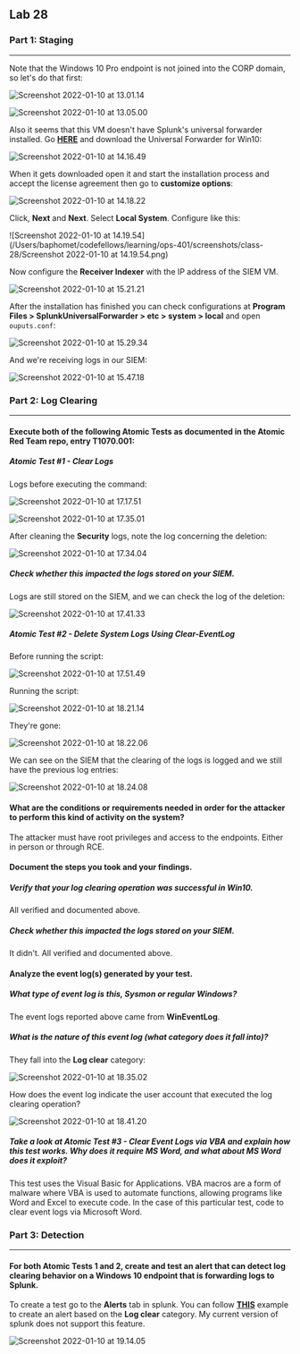 ## Lab 28

### Part 1: Staging

------

Note that the Windows 10 Pro endpoint is not joined into the CORP domain, so let's do that first:

![Screenshot 2022-01-10 at 13.01.14](https://github.com/pedrocorreiacodes/ops-401/blob/master/screenshots/class-28/Screenshot%202022-01-10%20at%2013.01.14.png)

![Screenshot 2022-01-10 at 13.05.00](https://github.com/pedrocorreiacodes/ops-401/blob/master/screenshots/class-28/Screenshot%202022-01-10%20at%2013.05.00.png)

Also it seems that this VM doesn't have Splunk's universal forwarder installed. Go **[HERE](https://www.splunk.com/en_us/download/universal-forwarder.html)** and download the Universal Forwarder for Win10:

![Screenshot 2022-01-10 at 14.16.49](https://github.com/pedrocorreiacodes/ops-401/blob/master/screenshots/class-28/Screenshot%202022-01-10%20at%2014.16.49.png)

When it gets downloaded open it and start the installation process and accept the license agreement then go to **customize options**:

![Screenshot 2022-01-10 at 14.18.22](https://github.com/pedrocorreiacodes/ops-401/blob/master/screenshots/class-28/Screenshot%202022-01-10%20at%2014.18.22.png)

Click, **Next** and **Next**. Select **Local System**. Configure like this:

![Screenshot 2022-01-10 at 14.19.54](/Users/baphomet/codefellows/learning/ops-401/screenshots/class-28/Screenshot 2022-01-10 at 14.19.54.png)

Now configure the **Receiver Indexer** with the IP address of the SIEM VM.

![Screenshot 2022-01-10 at 15.21.21](https://github.com/pedrocorreiacodes/ops-401/blob/master/screenshots/class-28/Screenshot%202022-01-10%20at%2015.21.21.png)

After the installation has finished you can check configurations at **Program Files > SplunkUniversalForwarder > etc > system > local** and open `ouputs.conf`:

![Screenshot 2022-01-10 at 15.29.34](https://github.com/pedrocorreiacodes/ops-401/blob/master/screenshots/class-28/Screenshot%202022-01-10%20at%2015.29.34.png)

And we're receiving logs in our SIEM:

![Screenshot 2022-01-10 at 15.47.18](https://github.com/pedrocorreiacodes/ops-401/blob/master/screenshots/class-28/Screenshot%202022-01-10%20at%2015.47.18.png)

### Part 2: Log Clearing

------

#### Execute both of the following Atomic Tests as documented in the Atomic Red Team repo, entry T1070.001:

##### Atomic Test #1 - Clear Logs

Logs before executing the command:

![Screenshot 2022-01-10 at 17.17.51](https://github.com/pedrocorreiacodes/ops-401/blob/master/screenshots/class-28/Screenshot%202022-01-10%20at%2017.17.51.png)

![Screenshot 2022-01-10 at 17.35.01](https://github.com/pedrocorreiacodes/ops-401/blob/master/screenshots/class-28/Screenshot%202022-01-10%20at%2017.35.01.png)

After cleaning the **Security** logs, note the log concerning the deletion:

![Screenshot 2022-01-10 at 17.34.04](https://github.com/pedrocorreiacodes/ops-401/blob/master/screenshots/class-28/Screenshot%202022-01-10%20at%2017.34.04.png)

##### Check whether this impacted the logs stored on your SIEM.

Logs are still stored on the SIEM, and we can check the log of the deletion:

![Screenshot 2022-01-10 at 17.41.33](https://github.com/pedrocorreiacodes/ops-401/blob/master/screenshots/class-28/Screenshot%202022-01-10%20at%2017.41.33.png)

##### Atomic Test #2 - Delete System Logs Using Clear-EventLog

Before running the script:

![Screenshot 2022-01-10 at 17.51.49](https://github.com/pedrocorreiacodes/ops-401/blob/master/screenshots/class-28/Screenshot%202022-01-10%20at%2017.51.49.png)

Running the script:

![Screenshot 2022-01-10 at 18.21.14](https://github.com/pedrocorreiacodes/ops-401/blob/master/screenshots/class-28/Screenshot%202022-01-10%20at%2018.21.14.png)

They're gone:

![Screenshot 2022-01-10 at 18.22.06](https://github.com/pedrocorreiacodes/ops-401/blob/master/screenshots/class-28/Screenshot%202022-01-10%20at%2018.22.06.png)

We can see on the SIEM that the clearing of the logs is logged and we still have the previous log entries:

![Screenshot 2022-01-10 at 18.24.08](https://github.com/pedrocorreiacodes/ops-401/blob/master/screenshots/class-28/Screenshot%202022-01-10%20at%2018.24.08.png)

#### What are the conditions or requirements needed in order for the attacker to perform this kind of activity on the system?

The attacker must have root privileges and access to the endpoints. Either in person or through RCE.

#### Document the steps you took and your findings.

##### Verify that your log clearing operation was successful in Win10.

All verified and documented above.

##### Check whether this impacted the logs stored on your SIEM.

It didn't. All verified and documented above.

#### Analyze the event log(s) generated by your test.

##### What type of event log is this, Sysmon or regular Windows?

The event logs reported above came from **WinEventLog**.

##### What is the nature of this event log (what category does it fall into)?

They fall into the **Log clear** category:

![Screenshot 2022-01-10 at 18.35.02](https://github.com/pedrocorreiacodes/ops-401/blob/master/screenshots/class-28/Screenshot%202022-01-10%20at%2018.35.02.png)

How does the event log indicate the user account that executed the log clearing operation?

![Screenshot 2022-01-10 at 18.41.20](https://github.com/pedrocorreiacodes/ops-401/blob/master/screenshots/class-28/Screenshot%202022-01-10%20at%2018.41.20.png)

##### Take a look at Atomic Test #3 - Clear Event Logs via VBA and explain how this test works. Why does it require MS Word, and what about MS Word does it exploit?

This test uses the Visual Basic for Applications. VBA macros are a form of malware where VBA is used to automate functions, allowing programs like Word and Excel to execute code. In the case of this particular test, code to clear event logs via Microsoft Word.

### Part 3: Detection

------

#### For both Atomic Tests 1 and 2, create and test an alert that can detect log clearing behavior on a Windows 10 endpoint that is forwarding logs to Splunk.

To create a test go to the **Alerts** tab in splunk. You can follow **[THIS](https://docs.splunk.com/Documentation/Splunk/latest/Alert/Alertexamples)** example to create an alert based on the **Log clear** category. My current version of splunk does not support this feature.

![Screenshot 2022-01-10 at 19.14.05](https://github.com/pedrocorreiacodes/ops-401/blob/master/screenshots/class-28/Screenshot%202022-01-10%20at%2019.14.05.png)

